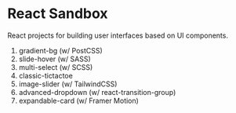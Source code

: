 # React Sandbox

React projects for building user interfaces based on UI components.

1. gradient-bg (w/ PostCSS)
2. slide-hover (w/ SASS)
3. multi-select (w/ SCSS)
4. classic-tictactoe
5. image-slider (w/ TailwindCSS)
6. advanced-dropdown (w/ react-transition-group)
7. expandable-card (w/ Framer Motion)
